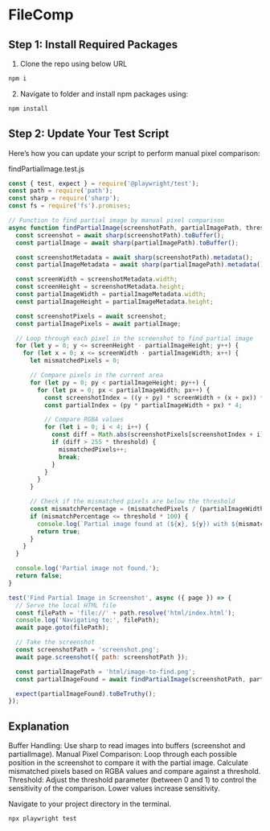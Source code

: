 #  FileComp

## Step 1: Install Required Packages

1. Clone the repo using below URL

```bash
npm i
```
2. Navigate to folder and install npm packages using:

```sh
npm install
```


## Step 2: Update Your Test Script

Here’s how you can update your script to perform manual pixel comparison:

findPartialImage.test.js

```js
const { test, expect } = require('@playwright/test');
const path = require('path');
const sharp = require('sharp');
const fs = require('fs').promises;

// Function to find partial image by manual pixel comparison
async function findPartialImage(screenshotPath, partialImagePath, threshold = 0.1) {
  const screenshot = await sharp(screenshotPath).toBuffer();
  const partialImage = await sharp(partialImagePath).toBuffer();

  const screenshotMetadata = await sharp(screenshotPath).metadata();
  const partialImageMetadata = await sharp(partialImagePath).metadata();

  const screenWidth = screenshotMetadata.width;
  const screenHeight = screenshotMetadata.height;
  const partialImageWidth = partialImageMetadata.width;
  const partialImageHeight = partialImageMetadata.height;

  const screenshotPixels = await screenshot;
  const partialImagePixels = await partialImage;

  // Loop through each pixel in the screenshot to find partial image
  for (let y = 0; y <= screenHeight - partialImageHeight; y++) {
    for (let x = 0; x <= screenWidth - partialImageWidth; x++) {
      let mismatchedPixels = 0;

      // Compare pixels in the current area
      for (let py = 0; py < partialImageHeight; py++) {
        for (let px = 0; px < partialImageWidth; px++) {
          const screenshotIndex = ((y + py) * screenWidth + (x + px)) * 4;
          const partialIndex = (py * partialImageWidth + px) * 4;

          // Compare RGBA values
          for (let i = 0; i < 4; i++) {
            const diff = Math.abs(screenshotPixels[screenshotIndex + i] - partialImagePixels[partialIndex + i]);
            if (diff > 255 * threshold) {
              mismatchedPixels++;
              break;
            }
          }
        }
      }

      // Check if the mismatched pixels are below the threshold
      const mismatchPercentage = (mismatchedPixels / (partialImageWidth * partialImageHeight)) * 100;
      if (mismatchPercentage <= threshold * 100) {
        console.log(`Partial image found at (${x}, ${y}) with ${mismatchPercentage.toFixed(2)}% mismatch.`);
        return true;
      }
    }
  }

  console.log('Partial image not found.');
  return false;
}

test('Find Partial Image in Screenshot', async ({ page }) => {
  // Serve the local HTML file
  const filePath = 'file://' + path.resolve('html/index.html');
  console.log('Navigating to:', filePath);
  await page.goto(filePath);

  // Take the screenshot
  const screenshotPath = 'screenshot.png';
  await page.screenshot({ path: screenshotPath });

  const partialImagePath = 'html/image-to-find.png';
  const partialImageFound = await findPartialImage(screenshotPath, partialImagePath, 0.1); // Adjust threshold as needed

  expect(partialImageFound).toBeTruthy();
});

```

## Explanation

Buffer Handling: Use sharp to read images into buffers (screenshot and partialImage).
Manual Pixel Comparison: Loop through each possible position in the screenshot to compare it with the partial image.
Calculate mismatched pixels based on RGBA values and compare against a threshold.
Threshold: Adjust the threshold parameter (between 0 and 1) to control the sensitivity of the comparison. Lower values increase sensitivity.

Navigate to your project directory in the terminal.

```bash
npx playwright test
```
